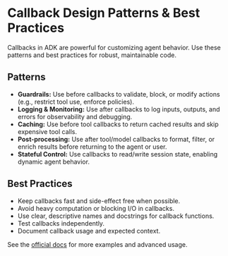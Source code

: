 # Callback Design Patterns & Best Practices

Callbacks in ADK are powerful for customizing agent behavior. Use these patterns and best practices for robust, maintainable code.

## Patterns
- **Guardrails:** Use before callbacks to validate, block, or modify actions (e.g., restrict tool use, enforce policies).
- **Logging & Monitoring:** Use after callbacks to log inputs, outputs, and errors for observability and debugging.
- **Caching:** Use before tool callbacks to return cached results and skip expensive tool calls.
- **Post-processing:** Use after tool/model callbacks to format, filter, or enrich results before returning to the agent or user.
- **Stateful Control:** Use callbacks to read/write session state, enabling dynamic agent behavior.

## Best Practices
- Keep callbacks fast and side-effect free when possible.
- Avoid heavy computation or blocking I/O in callbacks.
- Use clear, descriptive names and docstrings for callback functions.
- Test callbacks independently.
- Document callback usage and expected context.

See the [official docs](https://google.github.io/adk-docs/callbacks/design-patterns-and-best-practices/) for more examples and advanced usage. 